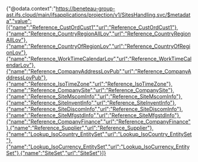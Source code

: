 {"@odata.context":"https://beneteau-group-ast.ifs.cloud/main/ifsapplications/projection/v1/SitesHandling.svc/$metadata","value":[{"name":"Reference_CustOrdCust1","url":"Reference_CustOrdCust1"},{"name":"Reference_CountryRegionAllLov","url":"Reference_CountryRegionAllLov"},{"name":"Reference_CountryOfRegionLov","url":"Reference_CountryOfRegionLov"},{"name":"Reference_WorkTimeCalendarLov","url":"Reference_WorkTimeCalendarLov"},{"name":"Reference_CompanyAddressLovPub","url":"Reference_CompanyAddressLovPub"},{"name":"Reference_IsoTimeZone","url":"Reference_IsoTimeZone"},{"name":"Reference_CompanySite","url":"Reference_CompanySite"},{"name":"Reference_SiteMscomInfo","url":"Reference_SiteMscomInfo"},{"name":"Reference_SiteInventInfo","url":"Reference_SiteInventInfo"},{"name":"Reference_SiteDiscomInfo","url":"Reference_SiteDiscomInfo"},{"name":"Reference_SiteMfgstdInfo","url":"Reference_SiteMfgstdInfo"},{"name":"Reference_CompanyFinance","url":"Reference_CompanyFinance"},{"name":"Reference_Supplier","url":"Reference_Supplier"},{"name":"Lookup_IsoCountry_EntitySet","url":"Lookup_IsoCountry_EntitySet"},{"name":"Lookup_IsoCurrency_EntitySet","url":"Lookup_IsoCurrency_EntitySet"},{"name":"SiteSet","url":"SiteSet"}]}